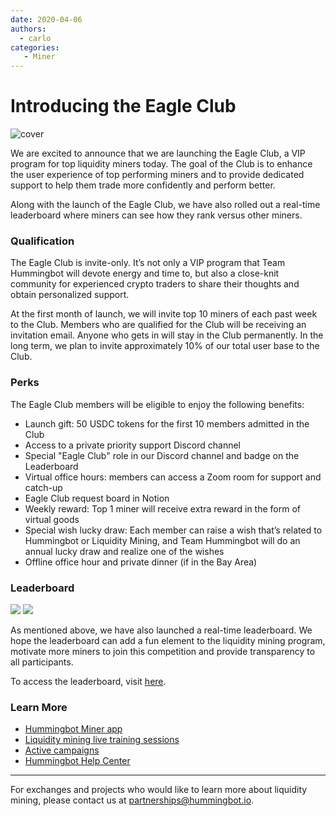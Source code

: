 ```yaml
---
date: 2020-04-06
authors:
  - carlo
categories:
   - Miner
---
```


# Introducing the Eagle Club

![cover](cover.png)

We are excited to announce that we are launching the Eagle Club, a VIP program for top liquidity miners today. The goal of the Club is to enhance the user experience of top performing miners and to provide dedicated support to help them trade more confidently and perform better. 

Along with the launch of the Eagle Club, we have also rolled out a real-time leaderboard where miners can see how they rank versus other miners.

### Qualification

The Eagle Club is invite-only. It’s not only a VIP program that Team Hummingbot will devote energy and time to, but also a close-knit community for experienced crypto traders to share their thoughts and obtain personalized support. 

At the first month of launch, we will invite top 10 miners of each past week to the Club. Members who are qualified for the Club will be receiving an invitation email. Anyone who gets in will stay in the Club permanently. In the long term, we plan to invite approximately 10% of our total user base to the Club. 

<!-- more -->

### Perks

The Eagle Club members will be eligible to enjoy the following benefits: 

- Launch gift: 50 USDC tokens for the first 10 members admitted in the Club
- Access to a private priority support Discord channel
- Special "Eagle Club" role in our Discord channel and badge on the Leaderboard
- Virtual office hours: members can access a Zoom room for support and catch-up
- Eagle Club request board in Notion
- Weekly reward: Top 1 miner will receive extra reward in the form of virtual goods
- Special wish lucky draw: Each member can raise a wish that’s related to Hummingbot or Liquidity Mining, and Team Hummingbot will do an annual lucky draw and realize one of the wishes
- Offline office hour and private dinner (if in the Bay Area)

### Leaderboard

![](lb1.png)
![](lb2.png)

As mentioned above, we have also launched a real-time leaderboard. We hope the leaderboard can add a fun element to the liquidity mining program, motivate more miners to join this competition and provide transparency to all participants. 

To access the leaderboard, visit [here](https://miner.hummingbot.io/leaderboard). 
 
### Learn More

- [Hummingbot Miner app](https://miner.hummingbot.io)
- [Liquidity mining live training sessions](https://www.eventbrite.com/e/learn-to-use-hummingbot-crypto-market-making-live-training-session-tickets-100968806418)
- [Active campaigns](https://support.hummingbot.io/miner/cminer-campaigns)
- [Hummingbot Help Center](https://support.hummingbot.io)
---

For exchanges and projects who would like to learn more about liquidity mining, please contact us at [partnerships@hummingbot.io](mailto:partnerships@hummingbot.io).